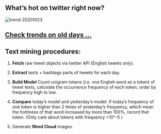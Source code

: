 ## What’s hot on twitter right now?

![trend-20201023][wordcloud]

[wordcloud]: https://raw.githubusercontent.com/xdqc/tweet-trend-everyday/master/word-cloud/trend-20201023.png?token=AF5V4P7ADR6KQBZ4CEDTNIK6AXRMU "trend-20201023"

## [Check trends on old days ...](https://github.com/xdqc/tweet-trend-everyday/tree/master/word-cloud)

## Text mining procedures:

1. **Fetch** raw tweet objects via twitter API (English tweets only).

2. **Extract** texts + hashtags parts of tweets for each day.

3. **Build Model** Count unigram tokens (i.e. one English word as a token) of tweet texts, calculate the occurrence frequency of each token, order by frequency high to low.

4. **Compare** today’s model and yesterday’s model. If today’s frequency of one token is higher than 2 times of yesterday’s frequency, which mean the hottiness of that word increased by more than 100%, record that token. (Only care about tokens with frequency >10^-5 )

5. Generate **Word Cloud** images.
